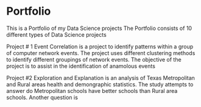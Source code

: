# Portfolio
This is a Portfolio of my Data Science projects
The Portfolio consists of 10 different types of Data Science projects

Project # 1 Event Correlation is a project to identify patterns within a group of computer network events.
The project uses different clustering methods to identify different groupings of network events.
The objective of the project is to assist in the identification of anamolous events

Project #2 Exploration and Explanation is an analysis of Texas Metropolitan and Rural areas health and demongraphic statistics.  The study attempts to
answer do Metropolitan schools have better schools than Rural area schools.  Another question is 

